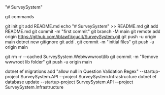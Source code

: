 "# SurveySystem" 


git commands

git init
git add README.md
echo "# SurveySystem" >> README.md
git add README.md
git commit -m "first commit"
git branch -M main
git remote add origin https://github.com/ibtawfikgucit/SurveySystem.git
git push -u origin main
dotnet new gitignore
git add .
git commit -m "initial files"
git push -u origin main



git rm -r --cached SurveySystem.Web\wwwroot\lib
git commit -m "Remove wwwroot lib folder"
git push -u origin main



dotnet ef migrations add "allow null in Question Validation Regex" --startup-project SurveySystem.API --project SurveySystem.Infrastructure
dotnet ef database update --startup-project SurveySystem.API --project SurveySystem.Infrastructure
